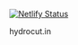 [![Netlify Status](https://api.netlify.com/api/v1/badges/493473de-ea30-4d98-b146-62b8ba8c3815/deploy-status)](https://app.netlify.com/sites/hydrocut/deploys)

hydrocut.in